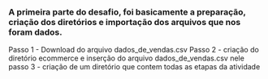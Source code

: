 ### A primeira parte do desafio, foi basicamente a preparação, criação dos diretórios e importação dos arquivos que nos foram dados.
  Passo 1 - Download do arquivo dados_de_vendas.csv 
  Passo 2 - criação do diretório ecommerce e inserção do arquivo dados_de_vendas.csv nele
  passo 3 - criação de um diretório que contem todas as etapas da atividade
